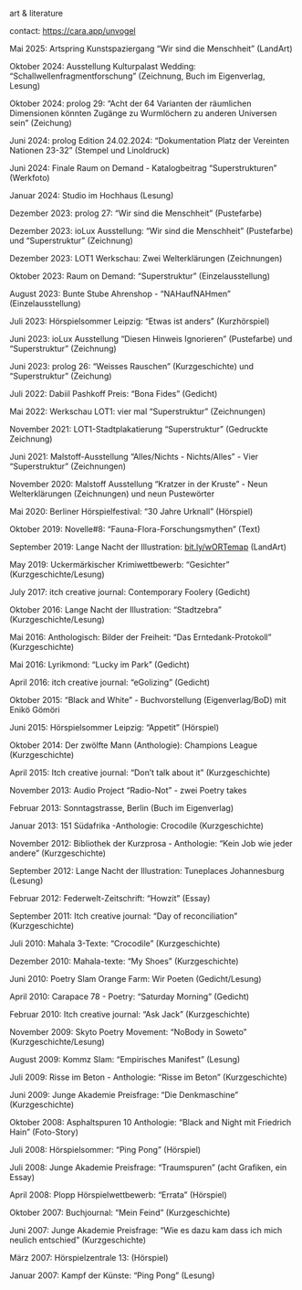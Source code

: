 art &amp; literature

contact: https://cara.app/unvogel

Mai 2025: Artspring Kunstspaziergang “Wir sind die Menschheit” (LandArt)

Oktober 2024: Ausstellung Kulturpalast Wedding: “Schallwellenfragmentforschung” (Zeichnung, Buch im Eigenverlag, Lesung)

Oktober 2024: prolog 29: “Acht der 64 Varianten der räumlichen Dimensionen könnten Zugänge zu Wurmlöchern zu anderen Universen sein” (Zeichung)

Juni 2024: prolog Edition 24.02.2024: “Dokumentation Platz der Vereinten Nationen 23-32” (Stempel und Linoldruck)

Juni 2024: Finale Raum on Demand - Katalogbeitrag “Superstrukturen” (Werkfoto)

Januar 2024: Studio im Hochhaus (Lesung)

Dezember 2023: prolog 27: “Wir sind die Menschheit” (Pustefarbe)

Dezember 2023: ioLux Ausstellung: “Wir sind die Menschheit” (Pustefarbe) und “Superstruktur” (Zeichnung)

Dezember 2023: LOT1 Werkschau: Zwei Welterklärungen (Zeichnungen)

Oktober 2023: Raum on Demand: “Superstruktur” (Einzelausstellung)

August 2023: Bunte Stube Ahrenshop - “NAHaufNAHmen” (Einzelausstellung)

Juli 2023: Hörspielsommer Leipzig: “Etwas ist anders” (Kurzhörspiel)

Juni 2023: ioLux Ausstellung “Diesen Hinweis Ignorieren” (Pustefarbe) und “Superstruktur” (Zeichnung)

Juni 2023: prolog 26: “Weisses Rauschen” (Kurzgeschichte) und “Superstruktur” (Zeichung)

Juli 2022: Dabiil Pashkoff Preis: “Bona Fides” (Gedicht)

Mai 2022: Werkschau LOT1: vier mal “Superstruktur” (Zeichnungen)

November 2021: LOT1-Stadtplakatierung “Superstruktur” (Gedruckte Zeichnung)

Juni 2021: Malstoff-Ausstellung “Alles/Nichts - Nichts/Alles” - Vier “Superstruktur” (Zeichnungen)

November 2020: Malstoff Ausstellung “Kratzer in der Kruste” - Neun Welterklärungen (Zeichnungen) und neun Pustewörter

Mai 2020: Berliner Hörspielfestival: “30 Jahre Urknall” (Hörspiel)

Oktober 2019: Novelle#8: “Fauna-Flora-Forschungsmythen” (Text)

September 2019: Lange Nacht der Illustration: [bit.ly/wORTemap](http://bit.ly/wORTemap) (LandArt)

May 2019: Uckermärkischer Krimiwettbewerb: “Gesichter” (Kurzgeschichte/Lesung)

July 2017: itch creative journal: Contemporary Foolery (Gedicht)

Oktober 2016: Lange Nacht der Illustration: “Stadtzebra” (Kurzgeschichte/Lesung)

Mai 2016: Anthologisch: Bilder der Freiheit: “Das Erntedank-Protokoll” (Kurzgeschichte)

Mai 2016: Lyrikmond: “Lucky im Park” (Gedicht)

April 2016: itch creative journal: “eGolizing” (Gedicht)

Oktober 2015: “Black and White” - Buchvorstellung (Eigenverlag/BoD) mit Enikö Gömöri

Juni 2015: Hörspielsommer Leipzig: “Appetit” (Hörspiel)

Oktober 2014: Der zwölfte Mann (Anthologie): Champions League (Kurzgeschichte)

April 2015: Itch creative journal: “Don’t talk about it” (Kurzgeschichte)

November 2013: Audio Project “Radio-Not” - zwei Poetry takes

Februar 2013: Sonntagstrasse, Berlin (Buch im Eigenverlag)

Januar 2013: 151 Südafrika -Anthologie: Crocodile (Kurzgeschichte)

November 2012: Bibliothek der Kurzprosa - Anthologie: “Kein Job wie jeder andere” (Kurzgeschichte)

September 2012: Lange Nacht der Illustration: Tuneplaces Johannesburg (Lesung)

Februar 2012: Federwelt-Zeitschrift: “Howzit” (Essay)

September 2011: Itch creative journal: “Day of reconciliation” (Kurzgeschichte)

Juli 2010: Mahala 3-Texte: “Crocodile” (Kurzgeschichte)

Dezember 2010: Mahala-texte: “My Shoes” (Kurzgeschichte)

Juni 2010: Poetry Slam Orange Farm: Wir Poeten (Gedicht/Lesung)

April 2010: Carapace 78 - Poetry: “Saturday Morning” (Gedicht)

Februar 2010: Itch creative journal: “Ask Jack” (Kurzgeschichte)

November 2009: Skyto Poetry Movement: “NoBody in Soweto” (Kurzgeschichte/Lesung)

August 2009: Kommz Slam: “Empirisches Manifest” (Lesung)

Juli 2009: Risse im Beton - Anthologie: “Risse im Beton” (Kurzgeschichte)

Juni 2009: Junge Akademie Preisfrage: “Die Denkmaschine” (Kurzgeschichte)

Oktober 2008: Asphaltspuren 10 Anthologie: “Black and Night mit Friedrich Hain” (Foto-Story)

Juli 2008: Hörspielsommer: “Ping Pong” (Hörspiel)

Juli 2008: Junge Akademie Preisfrage: “Traumspuren” (acht Grafiken, ein Essay)

April 2008: Plopp Hörspielwettbewerb: “Errata” (Hörspiel)

Oktober 2007: Buchjournal: “Mein Feind” (Kurzgeschichte)

Juni 2007: Junge Akademie Preisfrage: “Wie es dazu kam dass ich mich neulich entschied” (Kurzgeschichte)

März 2007: Hörspielzentrale 13: (Hörspiel)

Januar 2007: Kampf der Künste: “Ping Pong” (Lesung)
